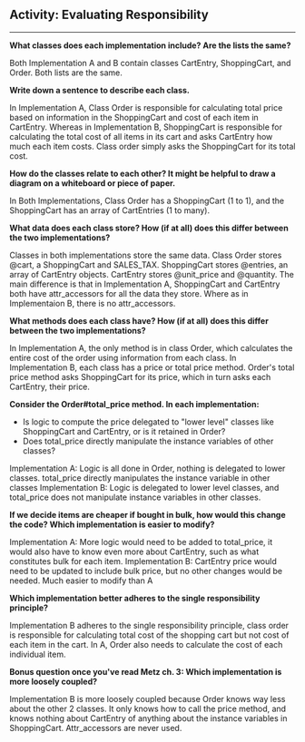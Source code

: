 ## Activity: Evaluating Responsibility


***


**What classes does each implementation include? Are the lists the same?**


Both Implementation A and B contain classes CartEntry, ShoppingCart, and Order. Both lists are the same.

**Write down a sentence to describe each class.**

In Implementation A, Class Order is responsible for calculating total price based on information in the ShoppingCart and cost of each item in CartEntry. Whereas in Implementation B, ShoppingCart is responsible for calculating the total cost of all items in its cart and asks CartEntry how much each item costs. Class order simply asks the ShoppingCart for its total cost.

**How do the classes relate to each other? It might be helpful to draw a diagram on a whiteboard or piece of paper.**

In Both Implementations, Class Order has a ShoppingCart (1 to 1), and the ShoppingCart has an array of CartEntries (1 to many). 

**What data does each class store? How (if at all) does this differ between the two implementations?**

Classes in both implementations store the same data. Class Order stores @cart, a ShoppingCart and SALES_TAX. ShoppingCart stores @entries, an array of CartEntry objects. CartEntry stores @unit_price and @quantity. The main difference is that in Implementation A, ShoppingCart and CartEntry both have attr_accessors for all the data they store. Where as in Implementaion B, there is no attr_accessors.


**What methods does each class have? How (if at all) does this differ between the two implementations?**

In Implementation A, the only method is in class Order, which calculates the entire cost of the order using information from each class. In Implementation B, each class has a price or total price method. Order's total price method asks ShoppingCart for its price, which in turn asks each CartEntry, their price. 

**Consider the Order#total_price method. In each implementation:**
* Is logic to compute the price delegated to "lower level" classes like ShoppingCart and CartEntry, or is it retained in Order?
* Does total_price directly manipulate the instance variables of other classes?

Implementation A: Logic is all done in Order, nothing is delegated to lower classes. total_price directly manipulates the instance variable in other classes
Implementation B: Logic is delegated to lower level classes, and total_price does not manipulate instance variables in other classes.

**If we decide items are cheaper if bought in bulk, how would this change the code? Which implementation is easier to modify?**

Implementation A: More logic would need to be added to total_price, it would also have to know even more about CartEntry, such as what constitutes bulk for each item.
Implementation B: CartEntry price would need to be updated to include bulk price, but no other changes would be needed. Much easier to modify than A

**Which implementation better adheres to the single responsibility principle?**

Implementation B adheres to the single responsibility principle, class order is responsible for calculating total cost of the shopping cart but not cost of each item in the cart. In A, Order also needs to calculate the cost of each individual item.

**Bonus question once you've read Metz ch. 3: Which implementation is more loosely coupled?**

Implementation B is more loosely coupled because Order knows way less about the other 2 classes. It only knows how to call the price method, and knows nothing about CartEntry of anything about the instance variables in ShoppingCart. Attr_accessors are never used.



